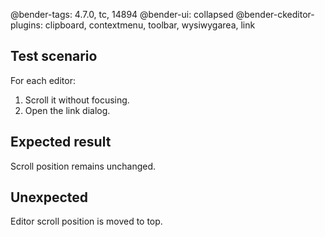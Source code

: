 @bender-tags: 4.7.0, tc, 14894
@bender-ui: collapsed
@bender-ckeditor-plugins: clipboard, contextmenu, toolbar, wysiwygarea, link

## Test scenario

For each editor:
1. Scroll it without focusing.
2. Open the link dialog.

## Expected result

Scroll position remains unchanged.

## Unexpected

Editor scroll position is moved to top.
